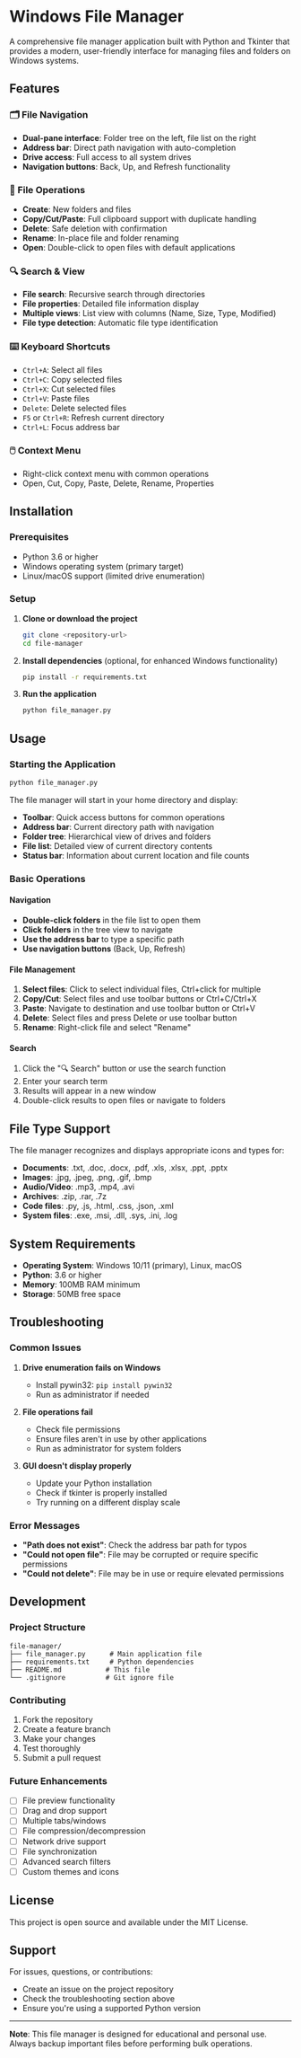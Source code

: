 # Windows File Manager

A comprehensive file manager application built with Python and Tkinter that provides a modern, user-friendly interface for managing files and folders on Windows systems.

## Features

### 🗂️ File Navigation
- **Dual-pane interface**: Folder tree on the left, file list on the right
- **Address bar**: Direct path navigation with auto-completion
- **Drive access**: Full access to all system drives
- **Navigation buttons**: Back, Up, and Refresh functionality

### 📁 File Operations
- **Create**: New folders and files
- **Copy/Cut/Paste**: Full clipboard support with duplicate handling
- **Delete**: Safe deletion with confirmation
- **Rename**: In-place file and folder renaming
- **Open**: Double-click to open files with default applications

### 🔍 Search & View
- **File search**: Recursive search through directories
- **File properties**: Detailed file information display
- **Multiple views**: List view with columns (Name, Size, Type, Modified)
- **File type detection**: Automatic file type identification

### ⌨️ Keyboard Shortcuts
- `Ctrl+A`: Select all files
- `Ctrl+C`: Copy selected files
- `Ctrl+X`: Cut selected files
- `Ctrl+V`: Paste files
- `Delete`: Delete selected files
- `F5` or `Ctrl+R`: Refresh current directory
- `Ctrl+L`: Focus address bar

### 🖱️ Context Menu
- Right-click context menu with common operations
- Open, Cut, Copy, Paste, Delete, Rename, Properties

## Installation

### Prerequisites
- Python 3.6 or higher
- Windows operating system (primary target)
- Linux/macOS support (limited drive enumeration)

### Setup

1. **Clone or download the project**
   ```bash
   git clone <repository-url>
   cd file-manager
   ```

2. **Install dependencies** (optional, for enhanced Windows functionality)
   ```bash
   pip install -r requirements.txt
   ```

3. **Run the application**
   ```bash
   python file_manager.py
   ```

## Usage

### Starting the Application
```bash
python file_manager.py
```

The file manager will start in your home directory and display:
- **Toolbar**: Quick access buttons for common operations
- **Address bar**: Current directory path with navigation
- **Folder tree**: Hierarchical view of drives and folders
- **File list**: Detailed view of current directory contents
- **Status bar**: Information about current location and file counts

### Basic Operations

#### Navigation
- **Double-click folders** in the file list to open them
- **Click folders** in the tree view to navigate
- **Use the address bar** to type a specific path
- **Use navigation buttons** (Back, Up, Refresh)

#### File Management
1. **Select files**: Click to select individual files, Ctrl+click for multiple
2. **Copy/Cut**: Select files and use toolbar buttons or Ctrl+C/Ctrl+X
3. **Paste**: Navigate to destination and use toolbar button or Ctrl+V
4. **Delete**: Select files and press Delete or use toolbar button
5. **Rename**: Right-click file and select "Rename"

#### Search
1. Click the "🔍 Search" button or use the search function
2. Enter your search term
3. Results will appear in a new window
4. Double-click results to open files or navigate to folders

## File Type Support

The file manager recognizes and displays appropriate icons and types for:
- **Documents**: .txt, .doc, .docx, .pdf, .xls, .xlsx, .ppt, .pptx
- **Images**: .jpg, .jpeg, .png, .gif, .bmp
- **Audio/Video**: .mp3, .mp4, .avi
- **Archives**: .zip, .rar, .7z
- **Code files**: .py, .js, .html, .css, .json, .xml
- **System files**: .exe, .msi, .dll, .sys, .ini, .log

## System Requirements

- **Operating System**: Windows 10/11 (primary), Linux, macOS
- **Python**: 3.6 or higher
- **Memory**: 100MB RAM minimum
- **Storage**: 50MB free space

## Troubleshooting

### Common Issues

1. **Drive enumeration fails on Windows**
   - Install pywin32: `pip install pywin32`
   - Run as administrator if needed

2. **File operations fail**
   - Check file permissions
   - Ensure files aren't in use by other applications
   - Run as administrator for system folders

3. **GUI doesn't display properly**
   - Update your Python installation
   - Check if tkinter is properly installed
   - Try running on a different display scale

### Error Messages

- **"Path does not exist"**: Check the address bar path for typos
- **"Could not open file"**: File may be corrupted or require specific permissions
- **"Could not delete"**: File may be in use or require elevated permissions

## Development

### Project Structure
```
file-manager/
├── file_manager.py      # Main application file
├── requirements.txt     # Python dependencies
├── README.md           # This file
└── .gitignore          # Git ignore file
```

### Contributing
1. Fork the repository
2. Create a feature branch
3. Make your changes
4. Test thoroughly
5. Submit a pull request

### Future Enhancements
- [ ] File preview functionality
- [ ] Drag and drop support
- [ ] Multiple tabs/windows
- [ ] File compression/decompression
- [ ] Network drive support
- [ ] File synchronization
- [ ] Advanced search filters
- [ ] Custom themes and icons

## License

This project is open source and available under the MIT License.

## Support

For issues, questions, or contributions:
- Create an issue on the project repository
- Check the troubleshooting section above
- Ensure you're using a supported Python version

---

**Note**: This file manager is designed for educational and personal use. Always backup important files before performing bulk operations.